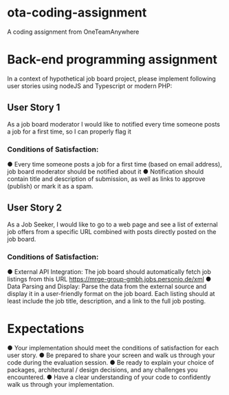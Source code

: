 # ota-coding-assignment
A coding assignment from OneTeamAnywhere


# Back-end programming assignment
In a context of hypothetical job board project, please implement following user stories using nodeJS and Typescript or modern PHP:

## User Story 1
As a job board moderator I would like to notified every time someone posts a job for a first time,  so I can properly flag it

### Conditions of Satisfaction:
● Every time someone posts a job for a first time (based on email address), job board  moderator should be notified about it
● Notification should contain title and description of submission, as well as links to approve  (publish) or mark it as a spam.

## User Story 2
As a Job Seeker, I would like to go to a web page and see a list of external job offers from a  specific URL combined with posts directly posted on the job board.

### Conditions of Satisfaction:
● External API Integration: The job board should automatically fetch job listings from this URL https://mrge-group-gmbh.jobs.personio.de/xml
● Data Parsing and Display: Parse the data from the external source and display it in a user-friendly format on the job board. Each listing should at least include the job title,  description, and a link to the full job posting.

# Expectations
● Your implementation should meet the conditions of satisfaction for each user story.
● Be prepared to share your screen and walk us through your code during the evaluation session.
● Be ready to explain your choice of packages, architectural / design decisions, and any  challenges you encountered.
● Have a clear understanding of your code to confidently walk us through your  implementation.
